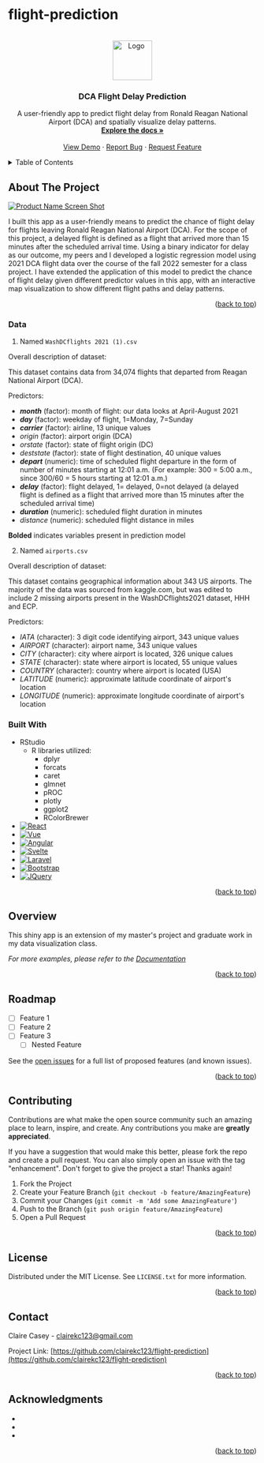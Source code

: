 # flight-prediction

<!-- PROJECT SHIELDS -->
<!--
*** I'm using markdown "reference style" links for readability.
*** Reference links are enclosed in brackets [ ] instead of parentheses ( ).
*** See the bottom of this document for the declaration of the reference variables
*** for contributors-url, forks-url, etc. This is an optional, concise syntax you may use.
*** https://www.markdownguide.org/basic-syntax/#reference-style-links
-->

<!-- PROJECT LOGO -->
<br />
<div align="center">
  <a href="https://github.com/clairekc123/flight-prediction">
    <img src="images/logo.png" alt="Logo" width="80" height="80">
  </a>

<h3 align="center">DCA Flight Delay Prediction</h3>

  <p align="center">
    A user-friendly app to predict flight delay from Ronald Reagan National Airport (DCA) and spatially visualize delay patterns.
    <br />
    <a href="https://github.com/clairekc123/flight-prediction"><strong>Explore the docs »</strong></a>
    <br />
    <br />
    <a href="https://github.com/clairekc123/flight-prediction">View Demo</a>
    ·
    <a href="https://github.com/clairekc123/flight-prediction/issues">Report Bug</a>
    ·
    <a href="https://github.com/clairekc123/flight-prediction/issues">Request Feature</a>
  </p>
</div>



<!-- TABLE OF CONTENTS -->
<details>
  <summary>Table of Contents</summary>
  <ol>
    <li>
      <a href="#about-the-project">About The Project</a>
      <ul>
        <li><a href="#built-with">Built With</a></li>
      </ul>
    </li>
    <li>
      <a href="#getting-started">Getting Started</a>
      <ul>
        <li><a href="#prerequisites">Prerequisites</a></li>
        <li><a href="#installation">Installation</a></li>
      </ul>
    </li>
    <li><a href="#usage">Usage</a></li>
    <li><a href="#roadmap">Roadmap</a></li>
    <li><a href="#contributing">Contributing</a></li>
    <li><a href="#license">License</a></li>
    <li><a href="#contact">Contact</a></li>
    <li><a href="#acknowledgments">Acknowledgments</a></li>
  </ol>
</details>



<!-- ABOUT THE PROJECT -->
## About The Project

[![Product Name Screen Shot][product-screenshot]](https://example.com)

I built this app as a user-friendly means to predict the chance of flight delay for flights leaving Ronald Reagan National Airport (DCA). For the scope of this project, a delayed flight is defined as a flight that arrived more than 15 minutes after the scheduled arrival time. Using a binary indicator for delay as our outcome, my peers and I developed a logistic regression model using 2021 DCA flight data over the course of the fall 2022 semester for a class project. I have extended the application of this model to predict the chance of flight delay given different predictor values in this app, with an interactive map visualization to show different flight paths and delay patterns. 

<p align="right">(<a href="#readme-top">back to top</a>)</p>

### Data 

1. Named `WashDCflights 2021 (1).csv`

Overall description of dataset:

This dataset contains data from 34,074 flights that departed from Reagan National Airport (DCA). 

Predictors: 
* __*month*__ (factor): month of flight: our data looks at April-August 2021
* __*day*__ (factor): weekday of flight, 1=Monday, 7=Sunday
* __*carrier*__ (factor): airline, 13 unique values
* *origin* (factor): airport origin (DCA)
* *orstate* (factor): state of flight origin (DC)
* *deststate* (factor): state of flight destination, 40 unique values
* __*depart*__ (numeric): time of scheduled flight departure in the form of number of minutes starting at 12:01 a.m. (For example: 300 = 5:00 a.m., since 300/60 = 5 hours starting at 12:01 a.m.)
* __*delay*__ (factor): flight delayed, 1= delayed, 0=not delayed (a delayed flight is defined as a flight that arrived more than 15 minutes after the scheduled arrival time)
* __*duration*__ (numeric): scheduled flight duration in minutes
* *distance* (numeric): scheduled flight distance in miles

**Bolded** indicates variables present in prediction model 

2. Named `airports.csv`

Overall description of dataset:

This dataset contains geographical information about 343 US airports. The majority of the data was sourced from kaggle.com, but was edited to include 2 missing airports present in the WashDCflights2021 dataset, HHH and ECP.

Predictors:
* *IATA* (character): 3 digit code identifying airport, 343 unique values
* *AIRPORT* (character): airport name, 343 unique values
* *CITY* (character): city where airport is located, 326 unique calues
* *STATE* (character): state where airport is located, 55 unique values
* *COUNTRY* (character): country where airport is located (USA)
* *LATITUDE* (numeric): approximate latitude coordinate of airport's location
* *LONGITUDE* (numeric): approximate longitude coordinate of airport's location
  


### Built With

* RStudio
  * R libraries utilized:
    * dplyr
    * forcats
    * caret
    * glmnet
    * pROC
    * plotly
    * ggplot2
    * RColorBrewer
* [![React][React.js]][React-url]
* [![Vue][Vue.js]][Vue-url]
* [![Angular][Angular.io]][Angular-url]
* [![Svelte][Svelte.dev]][Svelte-url]
* [![Laravel][Laravel.com]][Laravel-url]
* [![Bootstrap][Bootstrap.com]][Bootstrap-url]
* [![JQuery][JQuery.com]][JQuery-url]

<p align="right">(<a href="#readme-top">back to top</a>)</p>



<!-- USAGE EXAMPLES -->
## Overview

 

This shiny app is an extension of my master's project and graduate work in my data visualization class. 

_For more examples, please refer to the [Documentation](https://example.com)_

<p align="right">(<a href="#readme-top">back to top</a>)</p>



<!-- ROADMAP -->
## Roadmap

- [ ] Feature 1
- [ ] Feature 2
- [ ] Feature 3
    - [ ] Nested Feature

See the [open issues](https://github.com/clairekc123/flight-prediction/issues) for a full list of proposed features (and known issues).

<p align="right">(<a href="#readme-top">back to top</a>)</p>



<!-- CONTRIBUTING -->
## Contributing

Contributions are what make the open source community such an amazing place to learn, inspire, and create. Any contributions you make are **greatly appreciated**.

If you have a suggestion that would make this better, please fork the repo and create a pull request. You can also simply open an issue with the tag "enhancement".
Don't forget to give the project a star! Thanks again!

1. Fork the Project
2. Create your Feature Branch (`git checkout -b feature/AmazingFeature`)
3. Commit your Changes (`git commit -m 'Add some AmazingFeature'`)
4. Push to the Branch (`git push origin feature/AmazingFeature`)
5. Open a Pull Request

<p align="right">(<a href="#readme-top">back to top</a>)</p>



<!-- LICENSE -->
## License

Distributed under the MIT License. See `LICENSE.txt` for more information.

<p align="right">(<a href="#readme-top">back to top</a>)</p>



<!-- CONTACT -->
## Contact

Claire Casey -  clairekc123@gmail.com

Project Link: [https://github.com/clairekc123/flight-prediction](https://github.com/clairekc123/flight-prediction)

<p align="right">(<a href="#readme-top">back to top</a>)</p>



<!-- ACKNOWLEDGMENTS -->
## Acknowledgments

* []()
* []()
* []()

<p align="right">(<a href="#readme-top">back to top</a>)</p>



<!-- MARKDOWN LINKS & IMAGES -->
<!-- https://www.markdownguide.org/basic-syntax/#reference-style-links -->
[contributors-shield]: https://img.shields.io/github/contributors/clairekc123/flight-prediction.svg?style=for-the-badge
[contributors-url]: https://github.com/clairekc123/flight-prediction/graphs/contributors
[forks-shield]: https://img.shields.io/github/forks/clairekc123/flight-prediction.svg?style=for-the-badge
[forks-url]: https://github.com/clairekc123/flight-prediction/network/members
[stars-shield]: https://img.shields.io/github/stars/clairekc123/flight-prediction.svg?style=for-the-badge
[stars-url]: https://github.com/clairekc123/flight-prediction/stargazers
[issues-shield]: https://img.shields.io/github/issues/clairekc123/flight-prediction.svg?style=for-the-badge
[issues-url]: https://github.com/clairekc123/flight-prediction/issues
[license-shield]: https://img.shields.io/github/license/clairekc123/flight-prediction.svg?style=for-the-badge
[license-url]: https://github.com/clairekc123/flight-prediction/blob/master/LICENSE.txt
[linkedin-shield]: https://img.shields.io/badge/-LinkedIn-black.svg?style=for-the-badge&logo=linkedin&colorB=555
[linkedin-url]: https://linkedin.com/in/linkedin_username
[product-screenshot]: images/screenshot.png
[Next.js]: https://img.shields.io/badge/next.js-000000?style=for-the-badge&logo=nextdotjs&logoColor=white
[Next-url]: https://nextjs.org/
[React.js]: https://img.shields.io/badge/React-20232A?style=for-the-badge&logo=react&logoColor=61DAFB
[React-url]: https://reactjs.org/
[Vue.js]: https://img.shields.io/badge/Vue.js-35495E?style=for-the-badge&logo=vuedotjs&logoColor=4FC08D
[Vue-url]: https://vuejs.org/
[Angular.io]: https://img.shields.io/badge/Angular-DD0031?style=for-the-badge&logo=angular&logoColor=white
[Angular-url]: https://angular.io/
[Svelte.dev]: https://img.shields.io/badge/Svelte-4A4A55?style=for-the-badge&logo=svelte&logoColor=FF3E00
[Svelte-url]: https://svelte.dev/
[Laravel.com]: https://img.shields.io/badge/Laravel-FF2D20?style=for-the-badge&logo=laravel&logoColor=white
[Laravel-url]: https://laravel.com
[Bootstrap.com]: https://img.shields.io/badge/Bootstrap-563D7C?style=for-the-badge&logo=bootstrap&logoColor=white
[Bootstrap-url]: https://getbootstrap.com
[JQuery.com]: https://img.shields.io/badge/jQuery-0769AD?style=for-the-badge&logo=jquery&logoColor=white
[JQuery-url]: https://jquery.com 
